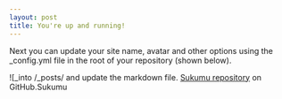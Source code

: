 ```yaml
---
layout: post
title: You're up and running!
---
```


Next you can update your site name, avatar and other options using the _config.yml file in the root of your repository (shown below).

![_into /_posts/ and update the markdown file. [Sukumu repository](https://github.com/Sukumu) on GitHub.Sukumu
